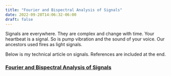 ```yaml
---
title: "Fourier and Bispectral Analysis of Signals"
date: 2022-09-28T14:06:32-06:00
draft: false
---
```


Signals are everywhere. They are complex and change with time. Your heartbeat is a signal. So is pump vibration and the sound of your voice. Our ancestors used fires as light signals.

Below is my technical article on signals.  References are included at the end.

### [Fourier and Bispectral Analysis of Signals](https://medium.com/@mackiej/fourier-and-bispectral-analysis-of-signals-c7a71021b1c8)



